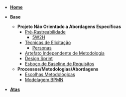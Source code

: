 - [**Home**](README.md)

- **Base**
  - **Projeto Não Orientado a Abordagens Específicas**
    - [Pré-Rastreabilidade](pages/fase_01/pre_rastreabilidade.md)
      - [5W2H](pages/fase_01/5w2h.md)
    - [Técnicas de Elicitação](pages/fase_01/tecnicas_elicitacao.md)
      - [Personas](pages/fase_01/personas.md) 
    - [Artefato Independente de Metodologia](pages/fase_01/artefato_Independente_metodologia.md)
    - [Design Sprint](pages/fase_01/design_sprint.md)
    - [Esboço de Baseline de Requisitos](pages/fase_01/baseline_requisitos.md)
  - **Processos/Metodologias/Abordagens**
    - [Escolhas Metodológicas](pages/fase_01/escolhas_metodologicas.md)
    - [Modelagem BPMN](pages/fase_01/modelagem_bpmn.md)
- [**Atas**](_indiceReuniao.md)
   
    